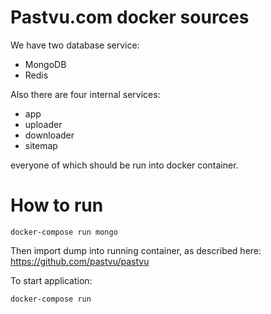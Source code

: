 # Pastvu.com docker sources

We have two database service:
 * MongoDB
 * Redis

Also there are four internal services:
 * app
 * uploader
 * downloader
 * sitemap

everyone of which should be run into docker container.

# How to run

```
docker-compose run mongo
```

Then import dump into running container, as described here: https://github.com/pastvu/pastvu

To start application:

```
docker-compose run
```
